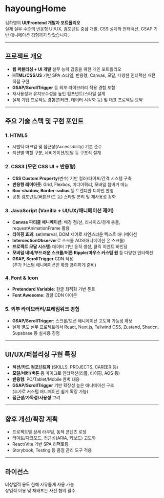 # hayoungHome

김하영의 **UI/Frontend 개발자 포트폴리오**  
실제 실무 수준의 반응형 UI/UX, 컴포넌트 중심 개발, CSS 설계와 인터랙션, GSAP 기반 애니메이션 경험까지 담았습니다.

---

## 프로젝트 개요

- **웹 퍼블리싱 + UI 개발** 실무 능력 검증을 위한 개인 포트폴리오
- **HTML/CSS/JS** 기반 SPA 스타일, 반응형, Canvas, 모달, 다양한 인터랙션 패턴 직접 구현
- **GSAP/ScrollTrigger** 등 외부 라이브러리 적용 경험 포함
- 재사용성과 유지보수성을 높인 컴포넌트/스타일 설계
- 실제 기업 프로젝트 경험(핀테크, 데이터 시각화 등) 및 대표 프로젝트 요약

---

##  주요 기술 스택 및 구현 포인트

### 1. **HTML5**
- 시맨틱 마크업 및 접근성(Accessibility) 기본 준수
- 섹션별 역할 구분, 네비게이션/모달 등 구조적 설계

### 2. **CSS3 (모던 CSS UI + 반응형)**
- **CSS Custom Property**(변수) 기반 컬러/타이포/간격 시스템 구축
- **반응형 레이아웃**: Grid, Flexbox, 미디어쿼리, 모바일 햄버거 메뉴
- **Box-shadow, Border-radius** 등 트렌디한 디자인 반영
- 공통 컴포넌트(버튼/카드 등) 스타일 분리 및 재사용성 강화


### 3. **JavaScript (Vanilla + UI/UX/애니메이션 제어)**
- **Canvas 파티클 애니메이션**: 배경 점/선, 리사이즈/경계 충돌, requestAnimationFrame 활용
- **타이핑 효과**: setInterval, DOM 제어로 자연스러운 텍스트 애니메이션
- **IntersectionObserver**로 스크롤 AOS(애니메이션 온 스크롤)
- **프로젝트 모달 시스템**: 데이터 기반 동적 생성, 클릭 이벤트 바인딩
- **모바일 네비/부드러운 스크롤/버튼 Ripple/마우스 커스텀 원** 등 다양한 인터랙션
- **GSAP, ScrollTrigger** CDN 적용  
  (추가 커스텀 애니메이션은 확장 용이하게 준비)

### 4. **Font & Icon**
- **Pretendard Variable**: 한글 최적화 가변 폰트
- **Font Awesome**: 경량 CDN 아이콘

### 5. **외부 라이브러리/프레임워크 경험**
- **GSAP/ScrollTrigger**: 스크롤/모션 애니메이션 고도화 가능성 확보
- 실제 별도 실무 프로젝트에서 React, Next.js, Tailwind CSS, Zustand, Shadcn, Supabase 등 실사용 경험

---

##  UI/UX/퍼블리싱 구현 특징

- **섹션/카드 컴포넌트화** (SKILLS, PROJECTS, CAREER 등)
- **모달/네비/버튼** 등 마이크로 인터랙션(리플, 타이핑, AOS 등)
- **반응형**: PC/Tablet/Mobile 완벽 대응
- **GSAP/ScrollTrigger** 기반 확장성 높은 애니메이션 구조  
  (추가로 커스텀 애니메이션 쉽게 확장 가능)
- **접근성/가독성/사용성** 고려
  
---


##  향후 개선/확장 계획

- 프로젝트별 상세 라우팅, 동적 콘텐츠 로딩
- 라이트/다크모드, 접근성(ARIA, 키보드) 고도화
- React/Vite 기반 SPA 리팩토링
- Storybook, Testing 등 품질 관리 도구 적용

---

##  라이선스

비상업적 용도 한해 자유롭게 사용 가능  
상업적 이용 및 재배포는 사전 협의 필수



